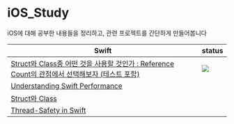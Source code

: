 # iOS_Study
iOS에 대해 공부한 내용들을 정리하고, 관련 프로젝트를 간단하게 만들어봅니다

| Swift                      | status      |
| -------------------------- | ---------- |
| [Struct와 Class중 어떤 것을 사용할 것인가 : Reference Count의 관점에서 선택해보자 (테스트 포함)](https://github.com/SH0123/iOS_Study/issues/5#issuecomment-1926495139) |   <img src = "https://img.shields.io/badge/complete-brightgreen"/>  | 
| [Understanding Swift Performance](https://github.com/SH0123/iOS_Study/issues/6) |     | 
| [Struct와 Class](https://github.com/SH0123/iOS_Study/issues/5#issue-2117995793) |     | 
| [Thread-Safety in Swift](https://github.com/SH0123/iOS_Study/issues/4) |     | 

